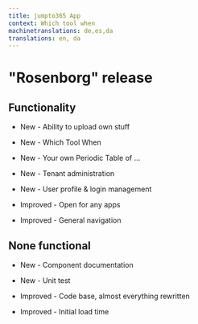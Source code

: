 ```yaml
---
title: jumpto365 App
context: Which tool when
machinetranslations: de,es,da
translations: en, da
---
```

# "Rosenborg" release 
## Functionality

* New - Ability to upload own stuff

* New - Which Tool When

* New - Your own Periodic Table of …

* New - Tenant administration

* New - User profile & login management

* Improved - Open for any apps

* Improved - General navigation

## None functional

* New - Component documentation

* New - Unit test

* Improved - Code base, almost everything rewritten

* Improved - Initial load time


